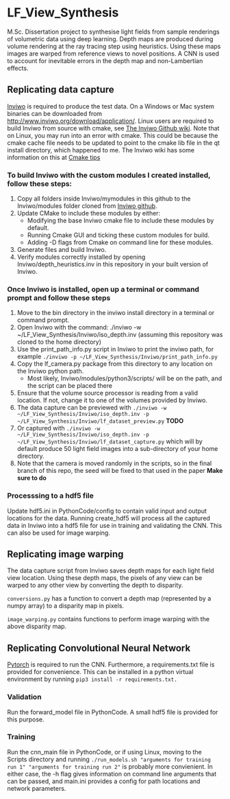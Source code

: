 # LF_View_Synthesis

M.Sc. Dissertation project to synthesise light fields from sample renderings of volumetric data using deep learning.
Depth maps are produced during volume rendering at the ray tracing step using heuristics.
Using these maps images are warped from reference views to novel positions.
A CNN is used to account for inevitable errors in the depth map and non-Lambertian effects.

## Replicating data capture

[Inviwo](http://www.inviwo.org/) is required to produce the test data. On a Windows or Mac system binaries can be downloaded from http://www.inviwo.org/download/application/. Linux users are required to build Inviwo from source with cmake, see [The Inviwo Github wiki](https://github.com/inviwo/inviwo/wiki/Building-Inviwo-on-Linux). Note that on Linux, you may run into an error with cmake. This could be because the cmake cache file needs to be updated to point to the cmake lib file in the qt install directory, which happened to me. The Inviwo wiki has some information on this at [Cmake tips](https://github.com/inviwo/inviwo/wiki/CMake-Tips)

### To build Inviwo with the custom modules I created installed, follow these steps:

1. Copy all folders inside Inviwo/mymodules in this github to the Inviwo/modules folder cloned from [Inviwo github](https://github.com/inviwo/inviwo).
2. Update CMake to include these modules by either:
    - Modifying the base Inviwo cmake file to include these modules by default.
    - Running Cmake GUI and ticking these custom modules for build.
    - Adding -D flags from Cmake on command line for these modules.
3. Generate files and build Inviwo.
4. Verify modules correctly installed by opening Inviwo/depth_heuristics.inv in this repository in your built version of Inviwo. 

### Once Inviwo is installed, open up a terminal or command prompt and follow these steps

1. Move to the bin directory in the inviwo install directory in a terminal or command prompt.
2. Open Inviwo with the command: ./inviwo -w ~/LF_View_Synthesis/Inviwo/iso_depth.inv (assuming this repository was cloned to the home directory)
3. Use the print_path_info.py script in Inviwo to print the inviwo path, for example `./inviwo -p ~/LF_View_Synthesis/Inviwo/print_path_info.py`
4. Copy the lf_camera.py package from this directory to any location on the Inviwo python path.
    - Most likely, Inviwo/modules/python3/scripts/ will be on the path, and the script can be placed there
5. Ensure that the volume source processor is reading from a valid location. If not, change it to one of the volumes provided by Inviwo.
6. The data capture can be previewed with ``./inviwo -w ~/LF_View_Synthesis/Inviwo/iso_depth.inv -p ~/LF_View_Synthesis/Inviwo/lf_dataset_preview.py`` **TODO**
7. Or captured with ``./inviwo -w ~/LF_View_Synthesis/Inviwo/iso_depth.inv -p ~/LF_View_Synthesis/Inviwo/lf_dataset_capture.py`` which will by default produce 50 light field images into a sub-directory of your home directory.
8. Note that the camera is moved randomly in the scripts, so in the final branch of this repo, the seed will be fixed to that used in the paper **Make sure to do**

### Processsing to a hdf5 file

Update hdf5.ini in PythonCode/config to contain valid input and output locations for the data. Running create_hdf5 will process all the captured data in Inviwo into a hdf5 file for use in training and validating the CNN. This can also be used for image warping.

## Replicating image warping

The data capture script from Inviwo saves depth maps for each light field view location. Using these depth maps, the pixels of any view can be warped to any other view by converting the depth to disparity.

``conversions.py`` has a function to convert a depth map (represented by a numpy array) to a disparity map in pixels.

``image_warping.py`` contains functions to perform image warping with the above disparity map.

## Replicating Convolutional Neural Network

[Pytorch](https://pytorch.org/) is required to run the CNN. Furthermore, a requirements.txt file is provided for convenience. This can be installed in a python virtual environment by running `pip3 install -r requirements.txt.`

### Validation

Run the forward_model file in PythonCode. A small hdf5 file is provided for this purpose.

### Training

Run the cnn_main file in PythonCode, or if using Linux, moving to the Scripts directory and running ``./run_models.sh "arguments for training run 1" "arguments for training run 2"`` is probably more convienient. In either case, the -h flag gives information on command line arguments that can be passed, and main.ini provides a config for path locations and network parameters.
